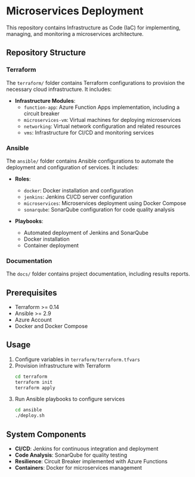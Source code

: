 # Microservices Deployment

This repository contains Infrastructure as Code (IaC) for implementing, managing, and monitoring a microservices architecture.

## Repository Structure

### Terraform

The `terraform/` folder contains Terraform configurations to provision the necessary cloud infrastructure. It includes:

- **Infrastructure Modules**:
  - `function-app`: Azure Function Apps implementation, including a circuit breaker
  - `microservices-vm`: Virtual machines for deploying microservices
  - `networking`: Virtual network configuration and related resources
  - `vms`: Infrastructure for CI/CD and monitoring services

### Ansible

The `ansible/` folder contains Ansible configurations to automate the deployment and configuration of services. It includes:

- **Roles**:

  - `docker`: Docker installation and configuration
  - `jenkins`: Jenkins CI/CD server configuration
  - `microservices`: Microservices deployment using Docker Compose
  - `sonarqube`: SonarQube configuration for code quality analysis

- **Playbooks**:
  - Automated deployment of Jenkins and SonarQube
  - Docker installation
  - Container deployment

### Documentation

The `docs/` folder contains project documentation, including results reports.

## Prerequisites

- Terraform >= 0.14
- Ansible >= 2.9
- Azure Account
- Docker and Docker Compose

## Usage

1. Configure variables in `terraform/terraform.tfvars`
2. Provision infrastructure with Terraform
   ```bash
   cd terraform
   terraform init
   terraform apply
   ```
3. Run Ansible playbooks to configure services
   ```bash
   cd ansible
   ./deploy.sh
   ```

## System Components

- **CI/CD**: Jenkins for continuous integration and deployment
- **Code Analysis**: SonarQube for quality testing
- **Resilience**: Circuit Breaker implemented with Azure Functions
- **Containers**: Docker for microservices management
